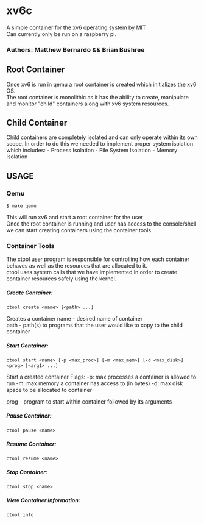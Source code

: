 # xv6c  
A simple container for the xv6 operating system by MIT  
Can currently only be run on a raspberry pi.

### Authors: Matthew Bernardo && Brian Bushree  

## Root Container  
Once xv6 is run in qemu a root container is created which initializes the xv6 OS.  
The root container is monolithic as it has the ability to create, manipulate and monitor "child" containers along with xv6 system resources.  

## Child Container  
Child containers are completely isolated and can only operate within its own scope.
In order to do this we needed to implement proper system isolation which includes:
    - Process Isolation
    - File System Isolation
    - Memory Isolation

## USAGE  
### Qemu  
```
$ make qemu
```
This will run xv6 and start a root container for the user  
Once the root container is running and user has access to the console/shell we can start creating containers using the container tools.

### Container Tools  
The ctool user program is responsible for controlling how each container behaves as well as the resources that are allocated to it.  
ctool uses system calls that we have implemented in order to create container resources safely using the kernel.

##### Create Container:  
```
ctool create <name> [<path> ...]
```
Creates a container
name - desired name of container  
path - path(s) to programs that the user would like to copy to the child container  

##### Start Container:  
```
ctool start <name> [-p <max_proc>] [-m <max_mem>] [-d <max_disk>] <prog> [<arg1> ...]
```
Start a created container
Flags:
    -p: max processes a container is allowed to run
    -m: max memory a container has access to (in bytes)
    -d: max disk space to be allocated to container

prog - program to start within container followed by its arguments

##### Pause Container:  
```
ctool pause <name>
```

##### Resume Container:  
```
ctool resume <name>
```

##### Stop Container:  
```
ctool stop <name>
```

##### View Container Information:  
```
ctool info
```

